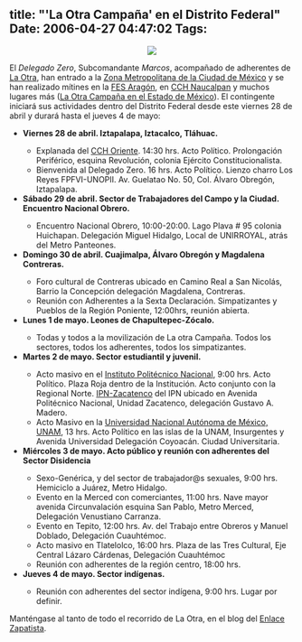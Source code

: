 title: "'La Otra Campaña' en el Distrito Federal"
Date: 2006-04-27 04:47:02
Tags: 
---
<p align="center"><img src="http://espora.org/~sartaguda/laotra/containerright-image.jpg"/></p>
<p>
El <em>Delegado Zero</em>, Subcomandante <em>Marcos</em>, acompañado de adherentes de <a target="_blank" href="http://www.jornada.unam.mx/laotra/">La Otra</a>, han entrado a la <a target="_blank" href="http://es.wikipedia.org/wiki/Zona_Metropolitana_de_la_Ciudad_de_M%C3%A9xico">Zona Metropolitana de la Ciudad de México</a> y se han realizado mítines en la <a target="_blank" href="http://www.aragon.unam.mx/">FES Aragón</a>, en <a target="_blank" href="http://www.cch-naucalpan.unam.mx/">CCH Naucalpan</a> y muchos lugares más (<a target="_blank" href="http://laotra.edomex.8k.com/">La Otra Campaña en el Estado de México</a>). El contingente iniciará sus actividades dentro del Distrito Federal desde este viernes 28 de abril y durará hasta el jueves 4 de mayo:
</p>
<ul>
<li><strong>Viernes 28 de abril. Iztapalapa, Iztacalco, Tláhuac.</strong></li>
<ul>
<li>Explanada del <a target="_blank" href="http://www.cch-oriente.unam.mx/">CCH Oriente</a>. 14:30 hrs. Acto Político. Prolongación Periférico, esquina Revolución, colonia Ejército Constitucionalista.</li>
<li>Bienvenida al Delegado Zero. 16 hrs. Acto Político. Lienzo charro Los Reyes FPFVI-UNOPII. Av. Guelatao No. 50, Col. Álvaro Obregón, Iztapalapa.</li>
</ul>
<li><strong>Sábado 29 de abril. Sector de Trabajadores del Campo y la Ciudad. Encuentro Nacional Obrero.</strong></li>
<ul>
<li>Encuentro Nacional Obrero, 10:00-20:00. Lago Plava # 95 colonia Huichapan. Delegación Miguel Hidalgo, Local de UNIRROYAL, atrás del Metro Panteones.</li>
</ul>
<li><strong>Domingo 30 de abril. Cuajimalpa, Álvaro Obregón y Magdalena Contreras.</strong></li>
<ul>
<li>Foro cultural de Contreras ubicado en Camino Real a San Nicolás, Barrio la Concepción delegación Magdalena, Contreras.</li>
<li>Reunión con Adherentes a la Sexta Declaración. Simpatizantes y Pueblos de la Región Poniente, 12:00hrs, reunión abierta.</li>
</ul>
<li><strong>Lunes 1 de mayo. Leones de Chapultepec-Zócalo.</strong></li>
<ul>
<li>Todas y todos a la movilización de La otra Campaña. Todos los sectores, todos los adherentes, todos los simpatizantes.</li>
</ul>
<li><strong>Martes 2 de mayo. Sector estudiantil y juvenil.</strong></li>
<ul>
<li>Acto masivo en el <a target="_blank" href="http://www.ipn.mx">Instituto Politécnico Nacional</a>, 9:00 hrs. Acto Político. Plaza Roja dentro de la Institución. Acto conjunto con la Regional Norte. <a target="_blank" href="http://www.esimez.ipn.mx/">IPN-Zacatenco</a> del IPN ubicado en Avenida Politécnico Nacional, Unidad Zacatenco, delegación
Gustavo A. Madero.</li>
<li>Acto Masivo en la <a target="_blank" href="http://www.unam.mx">Universidad Nacional Autónoma de México, UNAM</a>, 13 hrs. Acto Político en las islas de la UNAM, Insurgentes y Avenida Universidad Delegación Coyoacán. Ciudad Universitaria.</li>
</ul>
<li><strong>Miércoles 3 de mayo. Acto público y reunión con adherentes del Sector Disidencia</strong></li>
<ul>
<li>Sexo-Genérica, y del sector de trabajador@s sexuales, 9:00 hrs. Hemiciclo a Juárez, Metro Hidalgo.</li>
<li>Evento en la Merced con comerciantes, 11:00 hrs. Nave mayor avenida Circunvalación esquina San Pablo, Metro Merced, Delegación Venustiano Carranza.</li>
<li>Evento en Tepito, 12:00 hrs. Av. del Trabajo entre Obreros y Manuel Doblado, Delegación Cuauhtémoc.</li>
<li>Acto masivo en Tlatelolco, 16:00 hrs. Plaza de las Tres Cultural, Eje Central Lázaro Cárdenas, Delegación Cuauhtémoc</li>
<li>Reunión con adherentes de la región centro, 18:00 hrs.</li>
</ul>
<li><strong>Jueves 4 de mayo. Sector indígenas.</strong></li>
<ul>
<li>Reunión con adherentes del sector indígena, 9:00 hrs. Lugar por definir.</li>
</ul>
</ul>
<p>
Manténgase al tanto de todo el recorrido de La Otra, en el blog del <a target="_blank" href="http://www.esimez.ipn.mx/">Enlace Zapatista</a>. </p>
